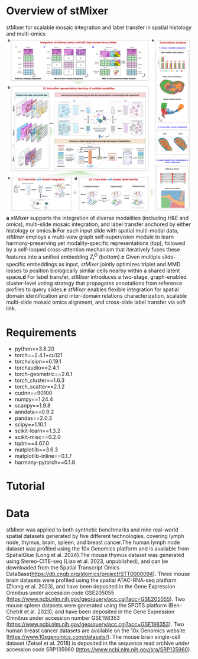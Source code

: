 # Overview of stMixer
stMixer for scalable mosaic integration and label transfer in spatial histology and multi-omics
![](https://github.com/YQX-code/stMixer/blob/main/stMixer/fig1.png)
**a** *stMixer* supports the integration of diverse modalities (including H&E and omics), multi-slide mosaic integration, and label transfer anchored by either histology or omics.**b** For each input slide with spatial multi-modal data, *stMixer* employs a multi-view graph self-supervision module to learn harmony-preserving yet modality-specific representations (top), followed by a self-looped cross-attention mechanism that iteratively fuses these features into a unified embedding $Z_i^{O}$ (bottom).**c** Given multiple slide-specific embeddings as input, *stMixer* jointly optimizes triplet and MMD losses to position biologically similar cells nearby within a shared latent space.**d** For label transfer, *stMixer* introduces a two-stage, graph-enabled cluster-level voting strategy that propagates annotations from reference profiles to query slides.**e** *stMixer* enables flexible integration for spatial domain identification and inter-domain relations characterization, scalable multi-slide mosaic omics alignment, and cross-slide label transfer via soft link.
# Requirements
- python==3.8.20
- torch==2.4.1+cu121
- torchvision==0.19.1
- torchaudio==2.4.1
- torch-geometric==2.6.1
- torch_cluster==1.6.3
- torch_scatter==2.1.2
- cudnn==90100
- numpy==1.24.4
- scanpy==1.9.8
- anndata==0.9.2
- pandas==2.0.3
- scipy==1.10.1
- scikit-learn==1.3.2
- scikit-misc==0.2.0
- tqdm==4.67.0
- matplotlib==3.6.3
- matplotlib-inline==0.1.7
- harmony-pytorch==0.1.8
# Tutorial


# Data
stMixer was applied to both synthetic benchmarks and nine real-world spatial datasets generated by five different technologies, covering lymph node, thymus, brain, spleen, and breast cancer.The human lymph node dataset was profiled using the 10x Genomics platform and is available from SpatialGlue (Long et al. 2024).The mouse thymus dataset was generated using Stereo-CITE-seq (Liao et al. 2023, unpublished), and can be downloaded from the Spatial Transcript Omics DataBase(https://db.cngb.org/stomics/project/STT0000094). Three mouse brain datasets were profiled using the spatial ATAC-RNA-seq platform (Zhang et al. 2023), and have been deposited in the Gene Expression Omnibus under accession code GSE205055 (https://www.ncbi.nlm.nih.gov/geo/query/acc.cgi?acc=GSE205055). Two mouse spleen datasets were generated using the SPOTS platform (Ben-Chetrit et al. 2023), and have been deposited in the Gene Expression Omnibus under accession number GSE198353 (https://www.ncbi.nlm.nih.gov/geo/query/acc.cgi?acc=GSE198353). Two human breast cancer datasets are available on the 10x Genomics website (https://www.10xgenomics.com/datasets/). The mouse brain single-cell dataset (Zeisel et al. 2018) is deposited in the sequence read archive under accession code SRP135960 (https://www.ncbi.nlm.nih.gov/sra/SRP135960).
